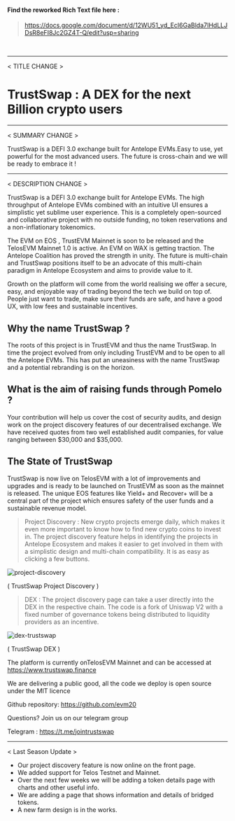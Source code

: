 #### Find the reworked Rich Text file here : 

> https://docs.google.com/document/d/12WU51_yd_EcI6GaBlda7IHdLLJDsR8eFI8Jc2GZ4T-Q/edit?usp=sharing

 

***

< TITLE CHANGE >

# TrustSwap : A DEX for the next Billion crypto users


***


< SUMMARY CHANGE >

TrustSwap is a DEFI 3.0 exchange built for Antelope EVMs.Easy to use, yet powerful for the most advanced users. The future is cross-chain and we will be ready to embrace it !


***


< DESCRIPTION CHANGE >

TrustSwap is a DEFI 3.0 exchange built for  Antelope EVMs. The high throughput of Antelope EVMs combined with an intuitive UI ensures a simplistic yet sublime user experience. This is a completely open-sourced and collaborative project with no outside funding, no token reservations and a non-inflationary tokenomics.

The EVM on EOS , TrustEVM Mainnet is soon to be released and the TelosEVM Mainnet 1.0 is active. An EVM on WAX is getting traction. The Antelope Coalition has proved the strength in unity. The future is multi-chain and TrustSwap positions itself to be an advocate of this multi-chain paradigm in Antelope Ecosystem and aims to provide value to it.

Growth on the platform will come from the world realising we offer a secure, easy, and enjoyable way of trading beyond the tech we build on top of. People just want to trade, make sure their funds are safe, and have a good UX, with low fees and sustainable incentives. 


## Why the name TrustSwap ?

The roots of this project is in TrustEVM and thus the name TrustSwap. In time the project evolved from only including TrustEVM and to be open to all the Antelope EVMs. This has put an uneasiness with the name TrustSwap and a potential rebranding is on the horizon. 

## What is the aim of raising funds through Pomelo ?

Your contribution will help us cover the cost of security audits, and design work on the project discovery features of our decentralised exchange. We have received quotes from two well established audit companies, for value ranging between $30,000 and $35,000.






## The State of TrustSwap

TrustSwap is now live on TelosEVM with a lot of improvements and upgrades and is ready to be launched on TrustEVM as soon as the mainnet is released. The unique EOS features like Yield+ and Recover+ will be a central part of the project which ensures safety of the user funds and a sustainable revenue model.

>Project Discovery : New crypto projects emerge daily, which makes it even more important to know how to find new crypto coins to invest in. The project discovery  feature helps in identifying the projects in Antelope Ecosystem and makes it easier to get involved in them with a simplistic design and multi-chain compatibility. It  is as easy as clicking a few buttons. 


![project-discovery](https://i.ibb.co/42JkXst/discovery-trustswap.png)

( TrustSwap Project Discovery )


>DEX : The project discovery page can take a user directly into the DEX in the respective chain. The code is a fork of Uniswap V2 with a fixed number of governance tokens being distributed to liquidity providers as an incentive.

![dex-trustswap](https://i.ibb.co/VQsZksD/dex-rustswap.png)

( TrustSwap DEX )


The platform is currently onTelosEVM Mainnet  and can be accessed at https://www.trustswap.finance


We are delivering a public good, all the code we deploy is open source under the MIT licence

Github repository: https://github.com/evm20


Questions? Join us on our telegram group 

Telegram : https://t.me/jointrustswap


***


 < Last Season Update >

* Our project discovery feature is now online on the front page.
* We added support for Telos Testnet and Mainnet.
* Over the next few weeks we will be adding a token details page with charts and other useful info.
* We are adding a page that shows information and details of bridged tokens.
* A new farm design is in the works.

